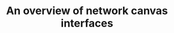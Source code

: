 ---
layout: default
title: An overview of network canvas interfaces
parent: Creating A Network Canvas Interview
nav_order: 1
last_modified_at: 2019-03-08
---